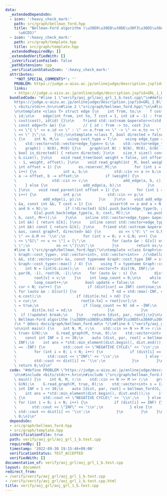 ```yaml
---
data:
  _extendedDependsOn:
  - icon: ':heavy_check_mark:'
    path: src/graph/bellman_ford.hpp
    title: "Bellman-Ford algorithm (\u30D9\u30EB\u30DE\u30F3\u30D5\u30A9\u30FC\u30C9\
      \u6CD5)"
  - icon: ':heavy_check_mark:'
    path: src/graph/template.hpp
    title: src/graph/template.hpp
  _extendedRequiredBy: []
  _extendedVerifiedWith: []
  _isVerificationFailed: false
  _pathExtension: cpp
  _verificationStatusIcon: ':heavy_check_mark:'
  attributes:
    '*NOT_SPECIAL_COMMENTS*': ''
    PROBLEM: https://judge.u-aizu.ac.jp/onlinejudge/description.jsp?id=GRL_1_B
    links:
    - https://judge.u-aizu.ac.jp/onlinejudge/description.jsp?id=GRL_1_B
  bundledCode: "#line 1 \"verify/aoj_grl/aoj_grl_1_b.test.cpp\"\n#define PROBLEM \"\
    https://judge.u-aizu.ac.jp/onlinejudge/description.jsp?id=GRL_1_B\"\n\n#include\
    \ <bits/stdc++.h>\n\n#line 2 \"src/graph/bellman_ford.hpp\"\n\n#line 2 \"src/graph/template.hpp\"\
    \n\ntemplate <class T> struct edge {\n    int from, to;\n    T cost;\n    int\
    \ id;\n\n    edge(int from, int to, T cost = 1, int id = -1) : from(from), to(to),\
    \ cost(cost), id(id) {}\n\n    friend std::ostream &operator<<(std::ostream &os,\
    \ const edge<T> &e) {\n        // { id : from -> to, cost }\n        return os\
    \ << \"{ \" << e.id << \" : \" << e.from << \" -> \" << e.to << \", \" << e.cost\
    \ << \" }\";\n    }\n};\n\ntemplate <class T, bool directed = false> struct graph\
    \ {\n    int N, M;\n    using cost_type = T;\n    using edge_type = edge<T>;\n\
    \    std::vector<std::vector<edge_type>> G;\n    std::vector<edge_type> es;\n\n\
    \    graph() : N(0), M(0) {}\n    graph(int N) : N(N), M(0), G(N) {}\n\n    constexpr\
    \ bool is_directed() { return directed; }\n\n    size_t size() const { return\
    \ G.size(); }\n\n    void read_tree(bool weight = false, int offset = 1) { read_graph(N\
    \ - 1, weight, offset); }\n\n    void read_graph(int _M, bool weight = false,\
    \ int offset = 1) {\n        es.reserve(_M);\n        for (int i = 0; i < _M;\
    \ i++) {\n            int a, b;\n            std::cin >> a >> b;\n           \
    \ a -= offset, b -= offset;\n            if (weight) {\n                T c;\n\
    \                std::cin >> c;\n                add_edge(a, b, c);\n        \
    \    } else {\n                add_edge(a, b);\n            }\n        }\n   \
    \ }\n\n    void read_parent(int offset = 1) {\n        for (int i = 1; i < N;\
    \ i++) {\n            int p;\n            std::cin >> p;\n            p -= offset;\n\
    \            add_edge(i, p);\n        }\n    }\n\n    void add_edge(const int\
    \ &a, const int &b, T cost = 1) {\n        assert(0 <= a and a < N and 0 <= b\
    \ and b < N);\n        if (!directed) G[b].push_back(edge_type(b, a, cost, M));\n\
    \        G[a].push_back(edge_type(a, b, cost, M));\n        es.push_back(edge_type(a,\
    \ b, cost, M++));\n    }\n\n    inline std::vector<edge_type> &operator[](const\
    \ int &k) { return G[k]; }\n\n    inline const std::vector<edge_type> &operator[](const\
    \ int &k) const { return G[k]; }\n\n    friend std::ostream &operator<<(std::ostream\
    \ &os, const graph<T, directed> &G) {\n        os << \"V: \" << G.N << \"\\nE:\
    \ \" << G.M << '\\n';\n        for (int v = 0; v < G.N; v++) {\n            os\
    \ << \"G[\" << v << \"] = [\";\n            for (auto &e : G[v]) os << e << \"\
    \ \";\n            os << \"]\\n\";\n        }\n        return os;\n    }\n};\n\
    #line 4 \"src/graph/bellman_ford.hpp\"\n\ntemplate <class Graph>\nstd::tuple<std::vector<typename\
    \ Graph::cost_type>, std::vector<int>, std::vector<int>>  //\nbellman_ford(Graph\
    \ &G, std::vector<int> &s, const typename Graph::cost_type INF = std::numeric_limits<typename\
    \ Graph::cost_type>::max() / 4) {\n    using T = typename Graph::cost_type;\n\n\
    \    int N = (int)G.size();\n    std::vector<T> dist(N, INF);\n    std::vector<int>\
    \ par(N, -1), root(N, -1);\n\n    for (auto &v : s) {\n        dist[v] = 0;\n\
    \        root[v] = v;\n    }\n    int loop_count = 0;\n\n    while (true) {\n\
    \        loop_count++;\n        bool update = false;\n        for (int cur = 0;\
    \ cur < N; cur++) {\n            if (dist[cur] == INF) continue;\n           \
    \ for (auto &e : G[cur]) {\n                T nd = std::max(-INF, dist[cur] +\
    \ e.cost);\n                if (dist[e.to] > nd) {\n                    par[e.to]\
    \ = cur;\n                    root[e.to] = root[cur];\n                    update\
    \ = true;\n                    if (loop_count >= N) nd = -INF;\n             \
    \       dist[e.to] = nd;\n                }\n            }\n        }\n      \
    \  if (!update) break;\n    }\n    return {dist, par, root};\n}\n\n/**\n * @brief\
    \ Bellman-Ford algorithm (\u30D9\u30EB\u30DE\u30F3\u30D5\u30A9\u30FC\u30C9\u6CD5\
    )\n * @docs docs/graph/bellman_ford.md\n */\n#line 6 \"verify/aoj_grl/aoj_grl_1_b.test.cpp\"\
    \n\nint main() {\n    int N, M, r;\n    std::cin >> N >> M >> r;\n    graph<int,\
    \ true> G(N);\n    G.read_graph(M, true, 0);\n    std::vector<int> s = {r};\n\
    \    const int INF = 1 << 30;\n    auto [dist, par, root] = bellman_ford(G, s,\
    \ INF);\n    int ans = *std::min_element(dist.begin(), dist.end());\n    if (ans\
    \ == -INF) {\n        std::cout << \"NEGATIVE CYCLE\" << '\\n';\n    } else {\n\
    \        for (int i = 0; i < N; i++) {\n            if (dist[i] == INF) {\n  \
    \              std::cout << \"INF\" << '\\n';\n            } else {\n        \
    \        std::cout << dist[i] << '\\n';\n            }\n        }\n    }\n   \
    \ return 0;\n}\n"
  code: "#define PROBLEM \"https://judge.u-aizu.ac.jp/onlinejudge/description.jsp?id=GRL_1_B\"\
    \n\n#include <bits/stdc++.h>\n\n#include \"src/graph/bellman_ford.hpp\"\n\nint\
    \ main() {\n    int N, M, r;\n    std::cin >> N >> M >> r;\n    graph<int, true>\
    \ G(N);\n    G.read_graph(M, true, 0);\n    std::vector<int> s = {r};\n    const\
    \ int INF = 1 << 30;\n    auto [dist, par, root] = bellman_ford(G, s, INF);\n\
    \    int ans = *std::min_element(dist.begin(), dist.end());\n    if (ans == -INF)\
    \ {\n        std::cout << \"NEGATIVE CYCLE\" << '\\n';\n    } else {\n       \
    \ for (int i = 0; i < N; i++) {\n            if (dist[i] == INF) {\n         \
    \       std::cout << \"INF\" << '\\n';\n            } else {\n               \
    \ std::cout << dist[i] << '\\n';\n            }\n        }\n    }\n    return\
    \ 0;\n}\n"
  dependsOn:
  - src/graph/bellman_ford.hpp
  - src/graph/template.hpp
  isVerificationFile: true
  path: verify/aoj_grl/aoj_grl_1_b.test.cpp
  requiredBy: []
  timestamp: '2022-09-30 19:15:46+09:00'
  verificationStatus: TEST_ACCEPTED
  verifiedWith: []
documentation_of: verify/aoj_grl/aoj_grl_1_b.test.cpp
layout: document
redirect_from:
- /verify/verify/aoj_grl/aoj_grl_1_b.test.cpp
- /verify/verify/aoj_grl/aoj_grl_1_b.test.cpp.html
title: verify/aoj_grl/aoj_grl_1_b.test.cpp
---
```

